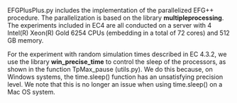EFGPlusPlus.py includes the implementation of the parallelized EFG++ procedure. The parallelization is based on the library **multipleprocessing**. The experiments included in EC4 are all conducted on a server with 4 Intel(R) Xeon(R) Gold 6254 CPUs (embedding in a total of 72 cores) and 512 GB memory.

For the experiment with random simulation times described in EC 4.3.2, we use the library **win_precise_time** to control the sleep of the processors, as shown in the function TpMax_pause (utils.py). We do this because, on Windows systems, the time.sleep() function has an unsatisfying precision level. We note that this is no longer an issue when using time.sleep() on a Mac OS system. 
